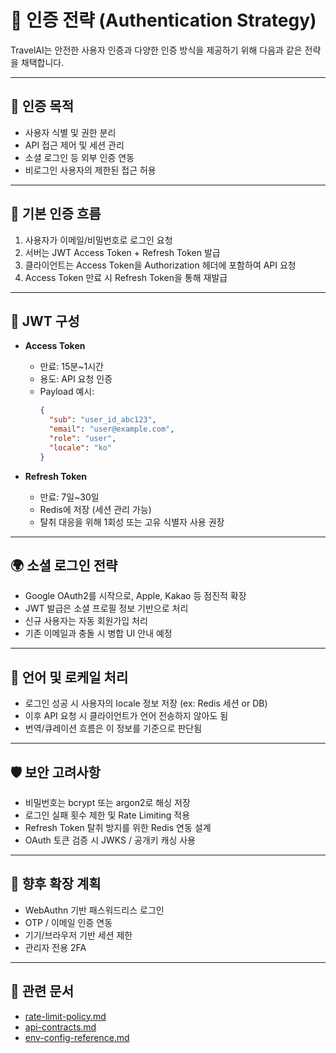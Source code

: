 

# 🔐 인증 전략 (Authentication Strategy)

TravelAI는 안전한 사용자 인증과 다양한 인증 방식을 제공하기 위해 다음과 같은 전략을 채택합니다.

---

## 🎯 인증 목적

- 사용자 식별 및 권한 분리
- API 접근 제어 및 세션 관리
- 소셜 로그인 등 외부 인증 연동
- 비로그인 사용자의 제한된 접근 허용

---

## 🔑 기본 인증 흐름

1. 사용자가 이메일/비밀번호로 로그인 요청
2. 서버는 JWT Access Token + Refresh Token 발급
3. 클라이언트는 Access Token을 Authorization 헤더에 포함하여 API 요청
4. Access Token 만료 시 Refresh Token을 통해 재발급

---

## 🧾 JWT 구성

- **Access Token**
  - 만료: 15분~1시간
  - 용도: API 요청 인증
  - Payload 예시:
    ```json
    {
      "sub": "user_id_abc123",
      "email": "user@example.com",
      "role": "user",
      "locale": "ko"
    }
    ```

- **Refresh Token**
  - 만료: 7일~30일
  - Redis에 저장 (세션 관리 가능)
  - 탈취 대응을 위해 1회성 또는 고유 식별자 사용 권장

---

## 🌍 소셜 로그인 전략

- Google OAuth2를 시작으로, Apple, Kakao 등 점진적 확장
- JWT 발급은 소셜 프로필 정보 기반으로 처리
- 신규 사용자는 자동 회원가입 처리
- 기존 이메일과 충돌 시 병합 UI 안내 예정

---

## 🧠 언어 및 로케일 처리

- 로그인 성공 시 사용자의 locale 정보 저장 (ex: Redis 세션 or DB)
- 이후 API 요청 시 클라이언트가 언어 전송하지 않아도 됨
- 번역/큐레이션 흐름은 이 정보를 기준으로 판단됨

---

## 🛡️ 보안 고려사항

- 비밀번호는 bcrypt 또는 argon2로 해싱 저장
- 로그인 실패 횟수 제한 및 Rate Limiting 적용
- Refresh Token 탈취 방지를 위한 Redis 연동 설계
- OAuth 토큰 검증 시 JWKS / 공개키 캐싱 사용

---

## 🪪 향후 확장 계획

- WebAuthn 기반 패스워드리스 로그인
- OTP / 이메일 인증 연동
- 기기/브라우저 기반 세션 제한
- 관리자 전용 2FA

---

## 📎 관련 문서

- [rate-limit-policy.md](./rate-limit-policy.md)
- [api-contracts.md](./api-contracts.md)
- [env-config-reference.md](./env-config-reference.md)